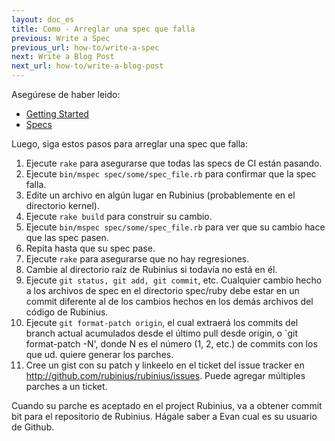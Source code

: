 ```yaml
---
layout: doc_es
title: Como - Arreglar una spec que falla
previous: Write a Spec
previous_url: how-to/write-a-spec
next: Write a Blog Post
next_url: how-to/write-a-blog-post
---
```


Asegúrese de haber leido:

  *  [Getting Started](/doc/es/getting-started/)
  *  [Specs](/doc/es/specs/)

Luego, siga estos pasos para arreglar una spec que falla:

  1.  Ejecute `rake` para asegurarse que todas las specs de CI están pasando.
  2.  Ejecute `bin/mspec spec/some/spec_file.rb` para confirmar que la spec falla.
  3.  Edite un archivo en algún lugar en Rubinius (probablemente en el directorio kernel).
  4.  Ejecute `rake build` para construir su cambio.
  5.  Ejecute `bin/mspec spec/some/spec_file.rb` para ver que su cambio hace que las spec pasen.
  6.  Repita hasta que su spec pase.
  7.  Ejecute `rake` para asegurarse que no hay regresiones.
  8.  Cambie al directorio raíz de Rubinius si todavía no está en él.
  9.  Ejecute `git status, git add, git commit`, etc. Cualquier cambio hecho a los archivos de spec en el directorio spec/ruby debe estar en un commit diferente al de los cambios hechos en los demás archivos del código de Rubinius.
  10. Ejecute `git format-patch origin`, el cual extraerá los commits del branch actual acumulados desde el último pull desde origin, o `git format-patch
      -N', donde N es el número (1, 2, etc.) de commits con los que ud. quiere generar los parches.
  11. Cree un gist con su patch y linkeelo en el ticket del issue tracker en http://github.com/rubinius/rubinius/issues. Puede agregar múltiples parches a un ticket.

Cuando su parche es aceptado en el project Rubinius, va a obtener commit bit
para el repositorio de Rubinius. Hágale saber a Evan cual es su usuario de Github.
